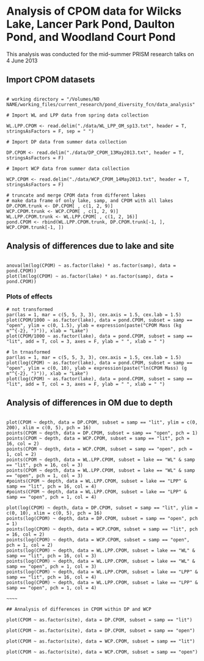# Analysis of CPOM data for Wilcks Lake, Lancer Park Pond, Daulton Pond, and Woodland Court Pond

This analysis was conducted for the mid-summer PRISM research talks on 4 June 2013

## Import CPOM datasets

~~~~

# working directory = "/Volumes/NO NAME/working_files/current_research/pond_diversity_fcn/data_analysis"

# Import WL and LPP data from spring data collection

WL.LPP.CPOM <- read.delim("./data/WL_LPP_OM_sp13.txt", header = T, stringsAsFactors = F, sep = " ")

# Import DP data from summer data collection

DP.CPOM <- read.delim("./data/DP_CPOM_13May2013.txt", header = T, stringsAsFactors = F)

# Import WCP data from summer data collection

WCP.CPOM <- read.delim("./data/WCP_CPOM_14May2013.txt", header = T, stringsAsFactors = F)

# truncate and merge CPOM data from different lakes
# make data frame of only lake, samp, and CPOM with all lakes
DP.CPOM.trunk <- DP.CPOM[ , c(1, 2, 9)]
WCP.CPOM.trunk <- WCP.CPOM[ , c(1, 2, 9)]
WL.LPP.CPOM.trunk <- WL.LPP.CPOM[ , c(1, 2, 16)]
pond.CPOM <- rbind(WL.LPP.CPOM.trunk, DP.CPOM.trunk[-1, ], WCP.CPOM.trunk[-1, ])

~~~~

## Analysis of differences due to lake and site

~~~~

anova(lm(log(CPOM) ~ as.factor(lake) * as.factor(samp), data = pond.CPOM))
plot(lm(log(CPOM) ~ as.factor(lake) * as.factor(samp), data = pond.CPOM))

~~~~

### Plots of effects

~~~~
# not transformed
par(las = 1, mar = c(5, 5, 3, 3), cex.axis = 1.5, cex.lab = 1.5)
plot(CPOM/1000 ~ as.factor(lake), data = pond.CPOM, subset = samp == "open", ylim = c(0, 1.5), ylab = expression(paste("CPOM Mass (kg m"^{-2}, ")")), xlab = "Lake")
plot(CPOM/1000 ~ as.factor(lake), data = pond.CPOM, subset = samp == "lit", add = T, col = 3, axes = F, ylab = " ", xlab = " ")

# ln trnasformed
par(las = 1, mar = c(5, 5, 3, 3), cex.axis = 1.5, cex.lab = 1.5)
plot(log(CPOM) ~ as.factor(lake), data = pond.CPOM, subset = samp == "open", ylim = c(0, 10), ylab = expression(paste("ln(CPOM Mass) (g m"^{-2}, ")")), xlab = "Lake")
plot(log(CPOM) ~ as.factor(lake), data = pond.CPOM, subset = samp == "lit", add = T, col = 3, axes = F, ylab = " ", xlab = " ")

~~~~

## Analysis of differences in OM due to depth

~~~~~

plot(CPOM ~ depth, data = DP.CPOM, subset = samp == "lit", ylim = c(0, 200), xlim = c(0, 5), pch = 16)
points(CPOM ~ depth, data = DP.CPOM, subset = samp == "open", pch = 1)
points(CPOM ~ depth, data = WCP.CPOM, subset = samp == "lit", pch = 16, col = 2)
points(CPOM ~ depth, data = WCP.CPOM, subset = samp == "open", pch = 1, col = 2)
points(CPOM ~ depth, data = WL.LPP.CPOM, subset = lake == "WL" & samp == "lit", pch = 16, col = 3)
points(CPOM ~ depth, data = WL.LPP.CPOM, subset = lake == "WL" & samp == "open", pch = 1, col = 3)
#points(CPOM ~ depth, data = WL.LPP.CPOM, subset = lake == "LPP" & samp == "lit", pch = 16, col = 4)
#points(CPOM ~ depth, data = WL.LPP.CPOM, subset = lake == "LPP" & samp == "open", pch = 1, col = 4)

plot(log(CPOM) ~ depth, data = DP.CPOM, subset = samp == "lit", ylim = c(0, 10), xlim = c(0, 5), pch = 16)
points(log(CPOM) ~ depth, data = DP.CPOM, subset = samp == "open", pch = 1)
points(log(CPOM) ~ depth, data = WCP.CPOM, subset = samp == "lit", pch = 16, col = 2)
points(log(CPOM) ~ depth, data = WCP.CPOM, subset = samp == "open", pch = 1, col = 2)
points(log(CPOM) ~ depth, data = WL.LPP.CPOM, subset = lake == "WL" & samp == "lit", pch = 16, col = 3)
points(log(CPOM) ~ depth, data = WL.LPP.CPOM, subset = lake == "WL" & samp == "open", pch = 1, col = 3)
points(log(CPOM) ~ depth, data = WL.LPP.CPOM, subset = lake == "LPP" & samp == "lit", pch = 16, col = 4)
points(log(CPOM) ~ depth, data = WL.LPP.CPOM, subset = lake == "LPP" & samp == "open", pch = 1, col = 4)

~~~~

## Annalysis of differences in CPOM within DP and WCP

plot(CPOM ~ as.factor(site), data = DP.CPOM, subset = samp == "lit")

plot(CPOM ~ as.factor(site), data = DP.CPOM, subset = samp == "open")

plot(CPOM ~ as.factor(site), data = WCP.CPOM, subset = samp == "lit")

plot(CPOM ~ as.factor(site), data = WCP.CPOM, subset = samp == "open")
